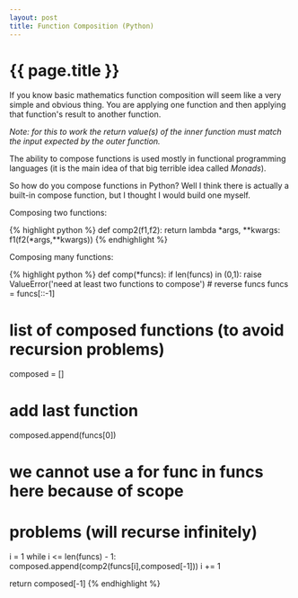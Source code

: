 ```yaml
---
layout: post
title: Function Composition (Python)
---
```


{{ page.title }}
================

If you know basic mathematics function composition will seem like a very simple and obvious thing. You are applying one function and then applying that function's result to another function. 

*Note: for this to work the return value(s) of the inner function must match the input expected by the outer function.*

The ability to compose functions is used mostly in functional programming languages (it is the main idea of that big terrible idea called *Monads*).

So how do you compose functions in Python? Well I think there is actually a built-in compose function, but I thought I would build one myself.

Composing two functions:

{% highlight python %}
def comp2(f1,f2):
    return lambda *args, **kwargs: f1(f2(*args,**kwargs))
{% endhighlight %}

Composing many functions:

{% highlight python %}
def comp(*funcs):
    if len(funcs) in (0,1):
        raise ValueError('need at least two functions to compose')
    # reverse funcs
    funcs = funcs[::-1]

# list of composed functions (to avoid recursion problems)
composed = []

# add last function
composed.append(funcs[0])

# we cannot use a for func in funcs here because of scope
# problems (will recurse infinitely)
i = 1
while i <= len(funcs) - 1:
    composed.append(comp2(funcs[i],composed[-1]))
    i += 1

return composed[-1]
{% endhighlight %}
